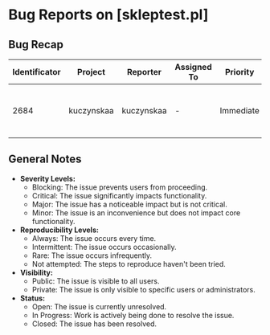 ﻿# Bug Reports on [skleptest.pl]

## Bug Recap

| Identificator | Project | Reporter | Assigned To | Priority | Severity | Reproducibility | Product Version | Category | Reported On | OS | OS Version | Platform | Visibility | Last Update | Status | Solution |
|---------------|---------|----------|-------------|----------|----------|------------------|------------------|----------|--------------|----|------------|----------|------------|-------------|-------|----------|
| 2684          | kuczynskaa | kuczynskaa | - | Immediate | Blocking | Not attempted | 115.0.5790.171 | Functional | 2023-08-11 | Windows 10 | 115.0.5790.171 | Google Chrome | Private | 2023-08-18 | Open | [skleptest.pl] Brak e-maila potwierdzającego złożenie zamówienia |


## General Notes
- **Severity Levels:**
  - Blocking: The issue prevents users from proceeding.
  - Critical: The issue significantly impacts functionality.
  - Major: The issue has a noticeable impact but is not critical.
  - Minor: The issue is an inconvenience but does not impact core functionality.
- **Reproducibility Levels:**
  - Always: The issue occurs every time.
  - Intermittent: The issue occurs occasionally.
  - Rare: The issue occurs infrequently.
  - Not attempted: The steps to reproduce haven't been tried.
- **Visibility:**
  - Public: The issue is visible to all users.
  - Private: The issue is only visible to specific users or administrators.
- **Status:**
  - Open: The issue is currently unresolved.
  - In Progress: Work is actively being done to resolve the issue.
  - Closed: The issue has been resolved.

